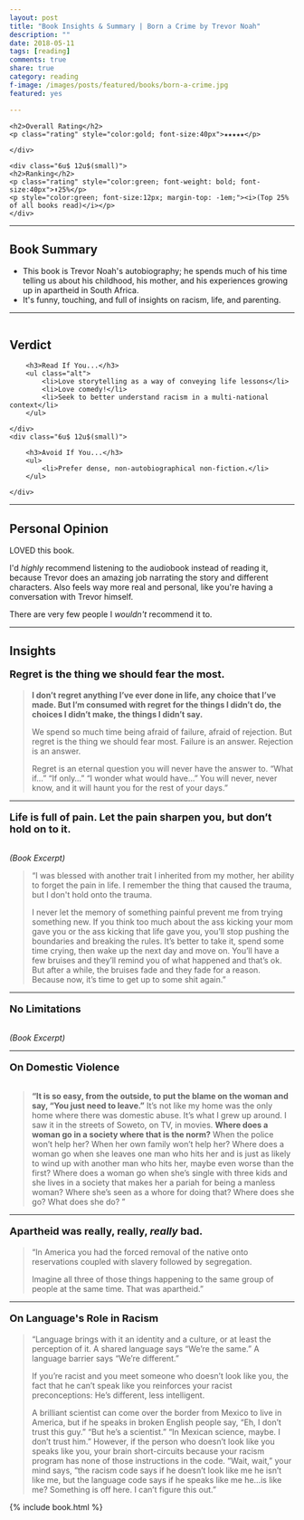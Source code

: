 ```yaml
---
layout: post
title: "Book Insights & Summary | Born a Crime by Trevor Noah"
description: ""
date: 2018-05-11
tags: [reading]
comments: true
share: true
category: reading
f-image: /images/posts/featured/books/born-a-crime.jpg
featured: yes

---
```


<div class="row">
	<div class="6u 12u$(small)">

	<h2>Overall Rating</h2>
	<p class="rating" style="color:gold; font-size:40px">★★★★★</p>

	</div>

	<div class="6u$ 12u$(small)">
	<h2>Ranking</h2>	
	<p class="rating" style="color:green; font-weight: bold; font-size:40px">⬆25%</p>
	<p style="color:green; font-size:12px; margin-top: -1em;"><i>(Top 25% of all books read)</i></p>
	</div>
</div>	

----

## Book Summary
* This book is Trevor Noah's autobiography; he spends much of his time telling us about his childhood, his mother, and his experiences growing up in apartheid in South Africa.
* It's funny, touching, and full of insights on racism, life, and parenting.

--- 

<div align="center"><a href="#" class="image main"><img src="/images/posts/books/born-a-crime/born-a-crime.jpg" style="max-width:200px" alt="" /></a></div>

## Verdict

<div class="row">
	<div class="6u 12u$(small)">

		<h3>Read If You...</h3>
		<ul class="alt">
			<li>Love storytelling as a way of conveying life lessons</li>
			<li>Love comedy!</li>
			<li>Seek to better understand racism in a multi-national context</li>
		</ul>

	</div>
	<div class="6u$ 12u$(small)">

		<h3>Avoid If You...</h3>
		<ul>
			<li>Prefer dense, non-autobiographical non-fiction.</li>
		</ul>

	</div>
</div>

---

## Personal Opinion

LOVED this book. 

I'd *highly* recommend listening to the audiobook instead of reading it, because Trevor does an amazing job narrating the story and different characters. Also feels way more real and personal, like you're having a conversation with Trevor himself.

There are very few people I _wouldn't_ recommend it to. 

---
## Insights 

<p style=" font-size: 18px; font-weight: bold; ">Regret is the thing we should fear the most.</p>

> __I don’t regret anything I’ve ever done in life, any choice that I’ve made. But I’m consumed with regret for the things I didn’t do, the choices I didn’t make, the things I didn’t say.__ 
> 
> We spend so much time being afraid of failure, afraid of rejection. But regret is the thing we should fear most. Failure is an answer. Rejection is an answer. 
> 
> Regret is an eternal question you will never have the answer to. “What if…” “If only…” “I wonder what would have…” You will never, never know, and it will haunt you for the rest of your days.”

---

<p style=" font-size: 18px; font-weight: bold; ">Life is full of pain. Let the pain sharpen you, but don’t hold on to it.</p>

<div align="center"><a href="#" class="image main"><img src="/images/posts/books/born-a-crime/born-a-crime-ex1.png" style="max-width:700px" alt="" /></a></div>

<i>(Book Excerpt)</i>

> “I was blessed with another trait I inherited from my mother, her ability to forget the pain in life. I remember the thing that caused the trauma, but I don't hold onto the trauma. 
> 
> I never let the memory of something painful prevent me from trying something new. If you think too much about the ass kicking your mom gave you or the ass kicking that life gave you, you’ll stop pushing the boundaries and breaking the rules. It’s better to take it, spend some time crying, then wake up the next day and move on. You’ll have a few bruises and they’ll remind you of what happened and that’s ok. But after a while, the bruises fade and they fade for a reason. Because now, it’s time to get up to some shit again.”

---

<p style=" font-size: 18px; font-weight: bold; ">No Limitations</p>

<div align="center"><a href="#" class="image main"><img src="/images/posts/books/born-a-crime/born-a-crime-ex2.png" style="max-width:700px" alt="" /></a></div>
<div align="center"><a href="#" class="image main"><img src="/images/posts/books/born-a-crime/born-a-crime-ex3.png" style="max-width:700px" alt="" /></a></div>

<i>(Book Excerpt)</i>

---

<p style=" font-size: 18px; font-weight: bold; ">On Domestic Violence</p>

<div align="center"><a href="#" class="image main"><img src="/images/posts/books/born-a-crime/born-a-crime-ex8.png" style="max-width:700px" alt="" /></a></div>
<div align="center"><a href="#" class="image main"><img src="/images/posts/books/born-a-crime/born-a-crime-ex9.png" style="max-width:700px" alt="" /></a></div>

> __“It is so easy, from the outside, to put the blame on the woman and say, “You just need to leave.”__ It’s not like my home was the only home where there was domestic abuse. It’s what I grew up around. I saw it in the streets of Soweto, on TV, in movies. __Where does a woman go in a society where that is the norm?__ When the police won’t help her? When her own family won’t help her? Where does a woman go when she leaves one man who hits her and is just as likely to wind up with another man who hits her, maybe even worse than the first? Where does a woman go when she’s single with three kids and she lives in a society that makes her a pariah for being a manless woman? Where she’s seen as a whore for doing that? Where does she go? What does she do?
”

---

<p style=" font-size: 18px; font-weight: bold; ">Apartheid was really, really, <i>really</i> bad.</p>

> “In America you had the forced removal of the native onto reservations coupled with slavery followed by segregation. 
> 
> Imagine all three of those things happening to the same group of people at the same time. That was apartheid.”

---

<p style=" font-size: 18px; font-weight: bold; ">On Language's Role in Racism</p>

> “Language brings with it an identity and a culture, or at least the perception of it. A shared language says “We’re the same.” A language barrier says “We’re different.” 
> 
> If you’re racist and you meet someone who doesn’t look like you, the fact that he can’t speak like you reinforces your racist preconceptions: He’s different, less intelligent. 
> 
> A brilliant scientist can come over the border from Mexico to live in America, but if he speaks in broken English people say, “Eh, I don’t trust this guy.”
> “But he’s a scientist.”
> “In Mexican science, maybe. I don’t trust him.”
> However, if the person who doesn’t look like you speaks like you, your brain short-circuits because your racism program has none of those instructions in the code. “Wait, wait,” your mind says, “the racism code says if he doesn’t look like me he isn’t like me, but the language code says if he speaks like me he…is like me? Something is off here. I can’t figure this out.”

{% include book.html %}
